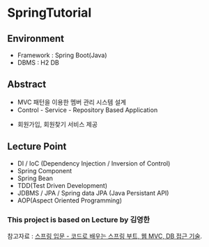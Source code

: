 # SpringTutorial

## Environment
 - Framework : Spring Boot(Java)
 - DBMS : H2 DB
 
## Abstract
 - MVC 패턴을 이용한 멤버 관리 시스템 설계
 - Control - Service - Repository Based Application
  * 회원가입, 회원찾기 서비스 제공

## Lecture Point
 - DI / IoC (Dependency Injection / Inversion of Control)
 - Spring Component
 - Spring Bean
 - TDD(Test Driven Development)
 - JDBMS / JPA / Spring data JPA (Java Persistant API)
 - AOP(Aspect Oriented Programming)

### This project is based on Lecture by 김영한
참고자료 : [스프링 입문 - 코드로 배우는 스프링 부트, 웹 MVC, DB 접근 기술](https://www.inflearn.com/course/%EC%8A%A4%ED%94%84%EB%A7%81-%EC%9E%85%EB%AC%B8-%EC%8A%A4%ED%94%84%EB%A7%81%EB%B6%80%ED%8A%B8/).
